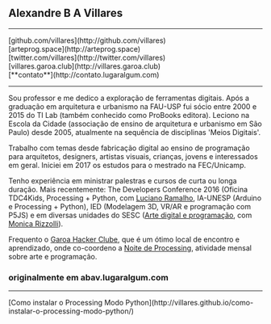 ## Alexandre B A Villares
<hr>
[github.com/villares](http://github.com/villares)<br>
[arteprog.space](http://arteprog.space)<br>
[twitter.com/villares](http://twitter.com/villares)<br>
[villares.garoa.club](http://villares.garoa.club)<br>
[**contato**](http://contato.lugaralgum.com)
<hr>
Sou professor e me dedico a exploração de ferramentas digitais. Após a graduação em arquitetura e urbanismo na FAU-USP fui sócio entre 2000 e 2015 do TI Lab (também conhecido como ProBooks editora). Leciono na Escola da Cidade (associação de ensino de arquitetura e urbanismo em São Paulo) desde 2005, atualmente na sequência de disciplinas 'Meios Digitais'.

Trabalho com temas desde fabricação digital ao ensino de programação para arquitetos, designers, artistas visuais, crianças, jovens  e interessados em geral. Iniciei em 2017 os estudos para o mestrado na FEC/Unicamp.

Tenho experiência  em ministrar palestras e cursos de curta ou longa duração. Mais recentemente: The Developers Conference 2016 (Oficina TDC4Kids, Processing + Python, com [Luciano Ramalho](https://github.com/ramalho), IA-UNESP (Arduino e Processing + Python),  IED (Modelagem 3D, VR/AR e programação com P5JS) e em diversas unidades do SESC ([Arte digital e programação](http://artepro.space), com [Monica Rizzolli](https://github.com/monicarizzolli)).

Frequento o [Garoa Hacker Clube](https://garoa.net.br), que é um ótimo local de encontro e aprendizado, onde co-coordeno a [Noite de Processing](https://garoa.net.br/wiki/Noite_de_Processing), atividade mensal sobre arte e programação.


### originalmente em abav.lugaralgum.com
<hr>
[Como instalar o Processing Modo Python](http://villares.github.io/como-instalar-o-processing-modo-python/)
